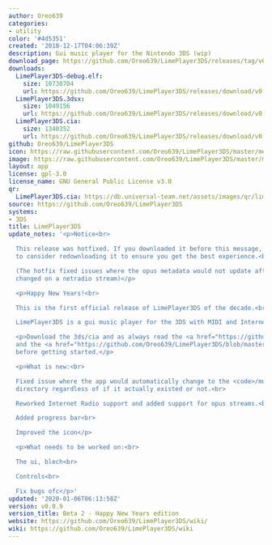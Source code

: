 ```yaml
---
author: Oreo639
categories:
- utility
color: '#4d5351'
created: '2018-12-17T04:06:39Z'
description: Gui music player for the Nintendo 3DS (wip)
download_page: https://github.com/Oreo639/LimePlayer3DS/releases/tag/v0.0.9
downloads:
  LimePlayer3DS-debug.elf:
    size: 10730704
    url: https://github.com/Oreo639/LimePlayer3DS/releases/download/v0.0.9/LimePlayer3DS-debug.elf
  LimePlayer3DS.3dsx:
    size: 1049156
    url: https://github.com/Oreo639/LimePlayer3DS/releases/download/v0.0.9/LimePlayer3DS.3dsx
  LimePlayer3DS.cia:
    size: 1340352
    url: https://github.com/Oreo639/LimePlayer3DS/releases/download/v0.0.9/LimePlayer3DS.cia
github: Oreo639/LimePlayer3DS
icon: https://raw.githubusercontent.com/Oreo639/LimePlayer3DS/master/meta/icon.png
image: https://raw.githubusercontent.com/Oreo639/LimePlayer3DS/master/meta/banner.png
layout: app
license: gpl-3.0
license_name: GNU General Public License v3.0
qr:
  LimePlayer3DS.cia: https://db.universal-team.net/assets/images/qr/limeplayer3ds.cia.png
source: https://github.com/Oreo639/LimePlayer3DS
systems:
- 3DS
title: LimePlayer3DS
update_notes: '<p>Notice<br>

  This release was hotfixed. If you downloaded it before this message, you might want
  to consider redownloading it to ensure you get the best experience.<br>

  (The hotfix fixed issues where the opus metadata would not update after the song
  changed on a netradio stream)</p>

  <p>Happy New Years!<br>

  This is the first official release of LimePlayer3DS of the decade.<br>

  LimePlayer3DS is a gui music player for the 3DS with MIDI and Internet Radio support.</p>

  <p>Download the 3ds/cia and as always read the <a href="https://github.com/Oreo639/LimePlayer3DS/wiki">wiki</a>
  and the <a href="https://github.com/Oreo639/LimePlayer3DS/blob/master/README.md">readme</a>
  before getting started.</p>

  <p>What is new:<br>

  Fixed issue where the app would automatically change to the <code>/music</code>
  directory regardless of if it actually existed or not.<br>

  Reworked Internet Radio support and added support for opus streams.<br>

  Added progress bar<br>

  Improved the icon</p>

  <p>What needs to be worked on:<br>

  The ui, blech<br>

  Controls<br>

  Fix bugs ofc</p>'
updated: '2020-01-06T06:13:58Z'
version: v0.0.9
version_title: Beta 2 - Happy New Years edition
website: https://github.com/Oreo639/LimePlayer3DS/wiki/
wiki: https://github.com/Oreo639/LimePlayer3DS/wiki
---
```


